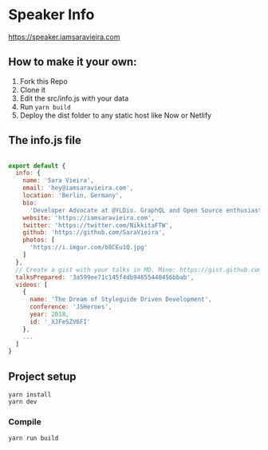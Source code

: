 # Speaker Info

https://speaker.iamsaravieira.com


## How to make it your own:

1. Fork this Repo
2. Clone it
3. Edit the src/info.js with your data
4. Run `yarn build`
5. Deploy the dist folder to any static host like Now or Netlify

## The info.js file

```js

export default {
  info: {
    name: 'Sara Vieira',
    email: 'hey@iamsaravieira.com',
    location: 'Berlin, Germany',
    bio:
      'Developer Advocate at @YLDio. GraphQL and Open Source enthusiast. Conference Speaker and Airport expert. I am also into drums and horror movies.',
    website: 'https://iamsaravieira.com',
    twitter: 'https://twitter.com/NikkitaFTW',
    github: 'https://github.com/SaraVieira',
    photos: [
      'https://i.imgur.com/b8CEu1Q.jpg'
    ]
  },
  // Create a gist with your talks in MD. Mine: https://gist.github.com/SaraVieira/3a599ee71c145f4db94655440456bbab
  talksPrepared: '3a599ee71c145f4db94655440456bbab',
  videos: [
    {
      name: 'The Dream of Styleguide Driven Development',
      conference: 'JSHeroes',
      year: 2018,
      id: '_XJFeSZV6FI'
    },
    ...
  ]
}


```

## Project setup
```
yarn install
yarn dev
```

### Compile

```
yarn run build
```
